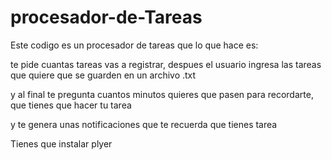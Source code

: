 # procesador-de-Tareas

Este codigo es un procesador de tareas que lo que hace es:

te pide cuantas tareas vas a registrar,
despues el usuario ingresa las tareas que quiere que se guarden en un archivo .txt 

y al final te pregunta cuantos minutos quieres que pasen para recordarte, que tienes que hacer tu tarea 

y te genera unas notificaciones que te recuerda que tienes tarea 

Tienes que instalar plyer 